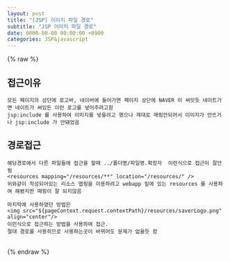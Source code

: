 ```yaml
---  
layout: post  
title: "[JSP] 이미지 파일 경로"  
subtitle: "JSP 이미지 파일 경로"  
date: 0000-00-00 00:00:00 +0900  
categories: JSP&javascript  
---  
```

{% raw %}  
## 접근이유  
	모든 페이지의 상단에 로고바, 네이버에 들어가면 페이지 상단에 NAVER 이 써잇듯 네이트가면 네이트가 써있든 이런 로고를 넣어주려고함  
	jsp:include 를 사용하여 이미지를 넣을려고 했으나 제대로 매핑안되어서 이미지가 안뜨거나 jsp:include 가 안돼었음  
  
## 경로접근  
	해당경로에서 다른 파일들에 접근을 할때 ../폴더명/파일명.확장자  이런식으로 접근이 잘안됨  
	<resources mapping="/resources/**" location="/resources/" />  
	위와같이 작성되어있는 리소스 맵핑을 이용하려고 webapp 밑에 있는 resources 를 사용하여 해봤지만 매핑이 잘 되지않음  
  
	마지막에 사용하였던 방법은  
 	<img src="${pageContext.request.contextPath}/resources/saverLogo.png" align="center"/>  
	이런식으로 접근하는 방법을 사용하여 접근.  
 	절대 경로를 사용히므로 사용하는곳이 바뀌어도 문제가 없을듯 함  
  
                                                                                                                                                                                                       
{% endraw %}